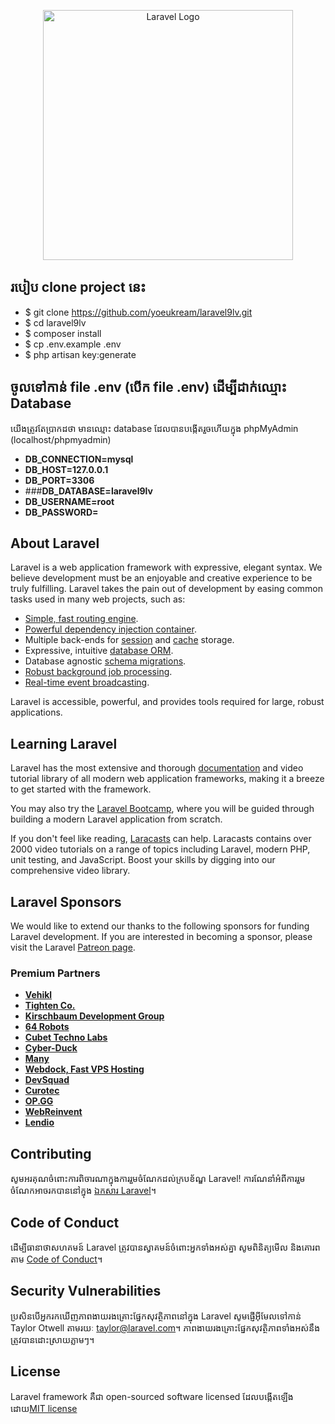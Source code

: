 <p align="center"><a href="https://laravel.com" target="_blank"><img src="https://raw.githubusercontent.com/laravel/art/master/logo-lockup/5%20SVG/2%20CMYK/1%20Full%20Color/laravel-logolockup-cmyk-red.svg" width="400" alt="Laravel Logo"></a></p>

## របៀប clone project នេះ
- $ git clone https://github.com/yoeukream/laravel9lv.git
- $ cd laravel9lv
- $ composer install
- $ cp .env.example .env
- $ php artisan key:generate

## ចូលទៅកាន់ file .env (បើក file .env) ដើម្បីដាក់ឈ្មោះ Database
យើងត្រូវតែប្រាកដថា មានឈ្មោះ database ដែលបានបង្កើតរួចហើយក្នុង phpMyAdmin (localhost/phpmyadmin)

  -  **DB_CONNECTION=mysql**
  -  **DB_HOST=127.0.0.1**
  -  **DB_PORT=3306**
  -  ###**DB_DATABASE=laravel9lv**
  -  **DB_USERNAME=root**
  -  **DB_PASSWORD=**


## About Laravel

Laravel is a web application framework with expressive, elegant syntax. We believe development must be an enjoyable and creative experience to be truly fulfilling. Laravel takes the pain out of development by easing common tasks used in many web projects, such as:

- [Simple, fast routing engine](https://laravel.com/docs/routing).
- [Powerful dependency injection container](https://laravel.com/docs/container).
- Multiple back-ends for [session](https://laravel.com/docs/session) and [cache](https://laravel.com/docs/cache) storage.
- Expressive, intuitive [database ORM](https://laravel.com/docs/eloquent).
- Database agnostic [schema migrations](https://laravel.com/docs/migrations).
- [Robust background job processing](https://laravel.com/docs/queues).
- [Real-time event broadcasting](https://laravel.com/docs/broadcasting).

Laravel is accessible, powerful, and provides tools required for large, robust applications.

## Learning Laravel

Laravel has the most extensive and thorough [documentation](https://laravel.com/docs) and video tutorial library of all modern web application frameworks, making it a breeze to get started with the framework.

You may also try the [Laravel Bootcamp](https://bootcamp.laravel.com), where you will be guided through building a modern Laravel application from scratch.

If you don't feel like reading, [Laracasts](https://laracasts.com) can help. Laracasts contains over 2000 video tutorials on a range of topics including Laravel, modern PHP, unit testing, and JavaScript. Boost your skills by digging into our comprehensive video library.

## Laravel Sponsors

We would like to extend our thanks to the following sponsors for funding Laravel development. If you are interested in becoming a sponsor, please visit the Laravel [Patreon page](https://patreon.com/taylorotwell).

### Premium Partners

- **[Vehikl](https://vehikl.com/)**
- **[Tighten Co.](https://tighten.co)**
- **[Kirschbaum Development Group](https://kirschbaumdevelopment.com)**
- **[64 Robots](https://64robots.com)**
- **[Cubet Techno Labs](https://cubettech.com)**
- **[Cyber-Duck](https://cyber-duck.co.uk)**
- **[Many](https://www.many.co.uk)**
- **[Webdock, Fast VPS Hosting](https://www.webdock.io/en)**
- **[DevSquad](https://devsquad.com)**
- **[Curotec](https://www.curotec.com/services/technologies/laravel/)**
- **[OP.GG](https://op.gg)**
- **[WebReinvent](https://webreinvent.com/?utm_source=laravel&utm_medium=github&utm_campaign=patreon-sponsors)**
- **[Lendio](https://lendio.com)**

## Contributing

សូមអរគុណចំពោះការពិចារណាក្នុងការរួមចំណែកដល់ក្របខ័ណ្ឌ Laravel! ការណែនាំអំពីការរួមចំណែកអាចរកបាននៅក្នុង [ឯកសារ Laravel](https://laravel.com/docs/contributions)។

## Code of Conduct

ដើម្បីធានាថាសហគមន៍ Laravel ត្រូវបានស្វាគមន៍ចំពោះអ្នកទាំងអស់គ្នា សូមពិនិត្យមើល និងគោរពតាម [Code of Conduct](https://laravel.com/docs/contributions#code-of-conduct)។

## Security Vulnerabilities

ប្រសិនបើអ្នករកឃើញភាពងាយរងគ្រោះផ្នែកសុវត្ថិភាពនៅក្នុង Laravel សូមផ្ញើអ៊ីមែលទៅកាន់ Taylor Otwell តាមរយៈ [taylor@laravel.com](mailto:taylor@laravel.com)។ ភាពងាយរងគ្រោះផ្នែកសុវត្ថិភាពទាំងអស់នឹងត្រូវបានដោះស្រាយភ្លាមៗ។

## License

Laravel framework គឺជា open-sourced software licensed ដែលបង្កើតឡើងដោយ[MIT license](https://opensource.org/licenses/MIT)

